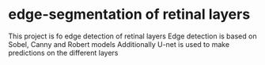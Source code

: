 # edge-segmentation of retinal layers

This project is fo edge detection of retinal layers
Edge detection is based on Sobel, Canny and Robert models
Additionally U-net is used to make predictions on the different layers
